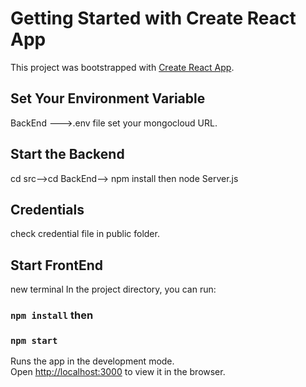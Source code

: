 # Getting Started with Create React App

This project was bootstrapped with [Create React App](https://github.com/facebook/create-react-app).

## Set Your Environment Variable
BackEnd --->.env file set your mongocloud URL.

## Start the Backend
cd src-->cd BackEnd--> npm install then node Server.js

## Credentials
check credential file in public folder.

## Start FrontEnd
new terminal
In the project directory, you can run:
### `npm install` then
### `npm start`

Runs the app in the development mode.\
Open [http://localhost:3000](http://localhost:3000) to view it in the browser.



